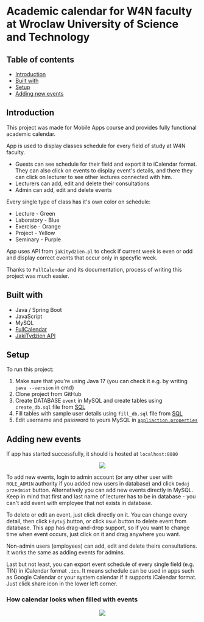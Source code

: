 # Academic calendar for W4N faculty at Wroclaw University of Science and Technology

## Table of contents
* [Introduction](#introduction)
* [Built with](#built-with)
* [Setup](#setup)
* [Adding new events](#adding-new-events)

## Introduction
This project was made for Mobile Apps course and provides fully functional academic calendar.

App is used to display classes schedule for every field of study at W4N faculty.
- Guests can see schedule for their field and export it to iCalendar format. They can also click on events to display event's details, and there they can click on lecturer to see other lectures connected with him.
- Lecturers can add, edit and delete their consultations
- Admin can add, edit and delete events

Every single type of class has it's own color on schedule:
- Lecture - Green
- Laboratory - Blue
- Exercise - Orange
- Project - Yellow
- Seminary - Purple

App uses API from `jakitydzien.pl` to check if current week is even or odd and display correct events that occur only in specyfic week.

Thanks to `FullCalendar` and its documentation, process of writing this project was much easier.


## Built with
- Java / Spring Boot
- JavaScript
- MySQL
- [FullCalendar](https://fullcalendar.io)
- [JakiTydzien API](https://jakitydzien.pl/)

## Setup
To run this project: 
1. Make sure that you're using Java 17 (you can check it e.g. by writing `java --version` in cmd)
2. Clone project from GitHub
3. Create DATABASE `event` in MySQL and create tables using `create_db.sql` file from [SQL](sql/create_db.sql)
4. Fill tables with sample user details using `fill_db.sql` file from [SQL](sql/fill_db.sql)
5. Edit username and password to yours MySQL in [`appliaction.properties`](src/main/resources/application.properties)

## Adding new events
If app has started successfully, it should is hosted at `localhost:8080`

<p align="center">
  <img src="https://i.imgur.com/UAFGSEW.png">
</p>

To add new events, login to admin account (or any other user with `ROLE_ADMIN` authority if you added new users in database) and click `Dodaj przedmiot` button.
Alternatively you can add new events directly in MySQL.
Keep in mind that first and last name of lecturer has to be in database - you can't add event with employee that not exists in database.

To delete or edit an event, just click directly on it. You can change every detail, then click `Edytuj` button, or click `Usuń` button to delete event from database. This app has drag-and-drop support, so if you want to change time when event occurs, just click on it and drag anywhere you want.

Non-admin users (employees) can add, edit and delete theirs consultations. It works the same as adding events for admins.

Last but not least, you can export event schedule of every single field (e.g. TIN) in iCalendar format `.ics`. It means schedule can be used in apps such as Google Calendar or your system calendar if it supports iCalendar format. Just click share icon in the lower left corner.

### How calendar looks when filled with events
<p align="center">
  <img src="https://i.imgur.com/JBmsdT1.png">
</p>

